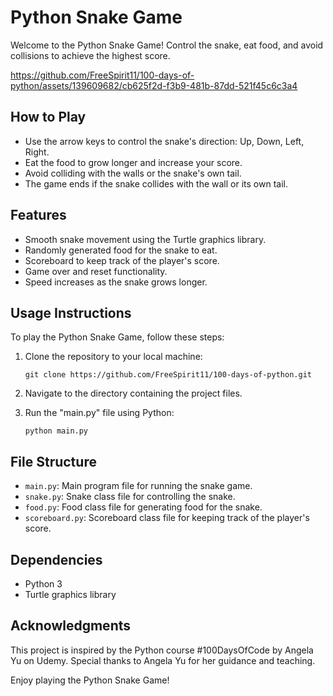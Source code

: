 # Python Snake Game

Welcome to the Python Snake Game! Control the snake, eat food, and avoid collisions to achieve the highest score.

https://github.com/FreeSpirit11/100-days-of-python/assets/139609682/cb625f2d-f3b9-481b-87dd-521f45c6c3a4

## How to Play

- Use the arrow keys to control the snake's direction: Up, Down, Left, Right.
- Eat the food to grow longer and increase your score.
- Avoid colliding with the walls or the snake's own tail.
- The game ends if the snake collides with the wall or its own tail.

## Features

- Smooth snake movement using the Turtle graphics library.
- Randomly generated food for the snake to eat.
- Scoreboard to keep track of the player's score.
- Game over and reset functionality.
- Speed increases as the snake grows longer.

## Usage Instructions

To play the Python Snake Game, follow these steps:

1. Clone the repository to your local machine:
   ```shell
   git clone https://github.com/FreeSpirit11/100-days-of-python.git
   ```

2. Navigate to the directory containing the project files.

3. Run the "main.py" file using Python:
   ```shell
   python main.py
   ```

## File Structure

- `main.py`: Main program file for running the snake game.
- `snake.py`: Snake class file for controlling the snake.
- `food.py`: Food class file for generating food for the snake.
- `scoreboard.py`: Scoreboard class file for keeping track of the player's score.

## Dependencies

- Python 3
- Turtle graphics library

## Acknowledgments

This project is inspired by the Python course #100DaysOfCode by Angela Yu on Udemy. Special thanks to Angela Yu for her guidance and teaching.

Enjoy playing the Python Snake Game!
